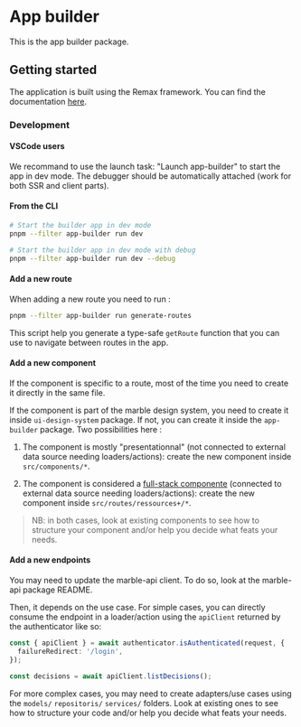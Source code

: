 # App builder

This is the app builder package.

## Getting started

The application is built using the Remax framework. You can find the documentation [here](https://remaxjs.org/).

### Development

#### VSCode users

We recommand to use the launch task: "Launch app-builder" to start the app in dev mode. The debugger should be automatically attached (work for both SSR and client parts).

#### From the CLI

```bash
# Start the builder app in dev mode
pnpm --filter app-builder run dev

# Start the builder app in dev mode with debug
pnpm --filter app-builder run dev --debug
```

#### Add a new route

When adding a new route you need to run :

```bash
pnpm --filter app-builder run generate-routes
```

This script help you generate a type-safe `getRoute` function that you can use to navigate between routes in the app.

#### Add a new component

If the component is specific to a route, most of the time you need to create it directly in the same file.

If the component is part of the marble design system, you need to create it inside `ui-design-system` package. If not, you can create it inside the `app-builder` package. Two possibilities here :

1. The component is mostly "presentationnal" (not connected to external data source needing loaders/actions): create the new component inside `src/components/*`.

2. The component is considered a [full-stack componente](https://www.epicweb.dev/full-stack-components) (connected to external data source needing loaders/actions): create the new component inside `src/routes/ressources+/*`.

> NB: in both cases, look at existing components to see how to structure your component and/or help you decide what feats your needs.

#### Add a new endpoints

You may need to update the marble-api client. To do so, look at the marble-api package README.

Then, it depends on the use case. For simple cases, you can directly consume the endpoint in a loader/action using the `apiClient` returned by the authenticator like so:

```typescript
const { apiClient } = await authenticator.isAuthenticated(request, {
  failureRedirect: '/login',
});

const decisions = await apiClient.listDecisions();
```

For more complex cases, you may need to create adapters/use cases using the `models/` `repositoris/` `services/` folders. Look at existing ones to see how to structure your code and/or help you decide what feats your needs.
